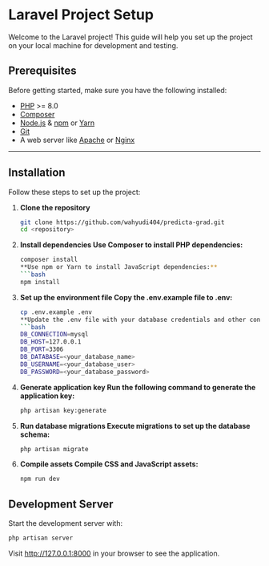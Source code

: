 # Laravel Project Setup

Welcome to the Laravel project! This guide will help you set up the project on your local machine for development and testing.

## Prerequisites

Before getting started, make sure you have the following installed:

- [PHP](https://www.php.net/downloads) >= 8.0
- [Composer](https://getcomposer.org/)
- [Node.js](https://nodejs.org/) & [npm](https://www.npmjs.com/) or [Yarn](https://yarnpkg.com/)
- [Git](https://git-scm.com/)
- A web server like [Apache](https://httpd.apache.org/) or [Nginx](https://nginx.org/)

---

## Installation

Follow these steps to set up the project:

1. **Clone the repository**
   ```bash
   git clone https://github.com/wahyudi404/predicta-grad.git
   cd <repository>
2. **Install dependencies Use Composer to install PHP dependencies:**
    ```bash
    composer install
    **Use npm or Yarn to install JavaScript dependencies:**
    ```bash
    npm install
3. **Set up the environment file Copy the .env.example file to .env:**
    ```bash
    cp .env.example .env
    **Update the .env file with your database credentials and other configuration details:**
    ```bash
    DB_CONNECTION=mysql
    DB_HOST=127.0.0.1
    DB_PORT=3306
    DB_DATABASE=<your_database_name>
    DB_USERNAME=<your_database_user>
    DB_PASSWORD=<your_database_password>
4. **Generate application key Run the following command to generate the application key:**
    ```bash
    php artisan key:generate
5. **Run database migrations Execute migrations to set up the database schema:**
    ```bash
    php artisan migrate
6. **Compile assets Compile CSS and JavaScript assets:**
    ```bash
    npm run dev

## Development Server

Start the development server with:
```bash
php artisan server
```
Visit http://127.0.0.1:8000 in your browser to see the application.


